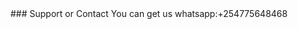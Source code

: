 <!DOCKTYPE html>
<html>
  <title style="color:blue";>FIXED MATCHES</title>
<head>
  </head>
    <body>
      </body>
### Support or Contact
You can get us whatsapp:+254775648468

